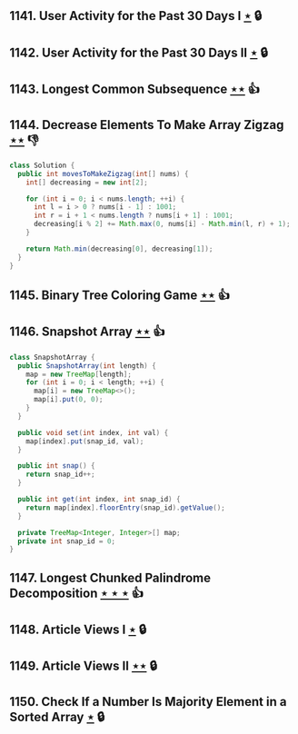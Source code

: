 ## 1141. User Activity for the Past 30 Days I [$\star$](https://leetcode.com/problems/user-activity-for-the-past-30-days-i) 🔒

## 1142. User Activity for the Past 30 Days II [$\star$](https://leetcode.com/problems/user-activity-for-the-past-30-days-ii) 🔒

## 1143. Longest Common Subsequence [$\star\star$](https://leetcode.com/problems/longest-common-subsequence) :thumbsup:

## 1144. Decrease Elements To Make Array Zigzag [$\star\star$](https://leetcode.com/problems/decrease-elements-to-make-array-zigzag) :thumbsdown:

```java
class Solution {
  public int movesToMakeZigzag(int[] nums) {
    int[] decreasing = new int[2];

    for (int i = 0; i < nums.length; ++i) {
      int l = i > 0 ? nums[i - 1] : 1001;
      int r = i + 1 < nums.length ? nums[i + 1] : 1001;
      decreasing[i % 2] += Math.max(0, nums[i] - Math.min(l, r) + 1);
    }

    return Math.min(decreasing[0], decreasing[1]);
  }
}
```

## 1145. Binary Tree Coloring Game [$\star\star$](https://leetcode.com/problems/binary-tree-coloring-game) :thumbsup:

## 1146. Snapshot Array [$\star\star$](https://leetcode.com/problems/snapshot-array) :thumbsup:

```java
class SnapshotArray {
  public SnapshotArray(int length) {
    map = new TreeMap[length];
    for (int i = 0; i < length; ++i) {
      map[i] = new TreeMap<>();
      map[i].put(0, 0);
    }
  }

  public void set(int index, int val) {
    map[index].put(snap_id, val);
  }

  public int snap() {
    return snap_id++;
  }

  public int get(int index, int snap_id) {
    return map[index].floorEntry(snap_id).getValue();
  }

  private TreeMap<Integer, Integer>[] map;
  private int snap_id = 0;
}
```

## 1147. Longest Chunked Palindrome Decomposition [$\star\star\star$](https://leetcode.com/problems/longest-chunked-palindrome-decomposition) :thumbsup:

## 1148. Article Views I [$\star$](https://leetcode.com/problems/article-views-i) 🔒

## 1149. Article Views II [$\star\star$](https://leetcode.com/problems/article-views-ii) 🔒

## 1150. Check If a Number Is Majority Element in a Sorted Array [$\star$](https://leetcode.com/problems/check-if-a-number-is-majority-element-in-a-sorted-array) 🔒
